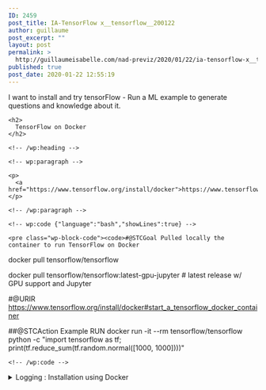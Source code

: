 ```yaml
---
ID: 2459
post_title: IA-TensorFlow x__tensorflow__200122
author: guillaume
post_excerpt: ""
layout: post
permalink: >
  http://guillaumeisabelle.com/nad-previz/2020/01/22/ia-tensorflow-x__tensorflow__200122/
published: true
post_date: 2020-01-22 12:55:19
---
```

<!-- wp:paragraph -->

I want to install and try tensorFlow - Run a ML example to generate questions and knowledge about it.

<!-- /wp:paragraph -->

<!-- wp:more -->

<!--more-->

<!-- /wp:more -->

<!-- wp:group -->

<div class="wp-block-group">
  <div class="wp-block-group__inner-container">
    <!-- wp:heading -->
    
    <h2>
      TensorFlow on Docker
    </h2>
    
    <!-- /wp:heading -->
    
    <!-- wp:paragraph -->
    
    <p>
      <a href="https://www.tensorflow.org/install/docker">https://www.tensorflow.org/install/docker</a>
    </p>
    
    <!-- /wp:paragraph -->
    
    <!-- wp:code {"language":"bash","showLines":true} -->
    
    <pre class="wp-block-code"><code>#@STCGoal Pulled locally the container to run TensorFlow on Docker
docker pull tensorflow/tensorflow   

docker pull tensorflow/tensorflow:latest-gpu-jupyter  # latest release w/ GPU support and Jupyter

#@URIR https://www.tensorflow.org/install/docker#start_a_tensorflow_docker_container


##@STCAction Example RUN
docker run -it --rm tensorflow/tensorflow \
   python -c "import tensorflow as tf; print(tf.reduce_sum(tf.random.normal([1000, 1000])))"</code></pre>
    
    <!-- /wp:code -->
  </div>
</div>

<!-- /wp:group -->

<!-- wp:atomic-blocks/ab-accordion -->

<div class="wp-block-atomic-blocks-ab-accordion ab-block-accordion">
  <details><summary class="ab-accordion-title">Logging : Installation using Docker</summary><div class="ab-accordion-text">
    <!-- wp:image {"id":2466,"sizeSlug":"large"} --><figure class="wp-block-image size-large">
    
    <img src="http://guillaumeisabelle.com/nad-previz/wp-content/uploads/sites/19/2020/01/image-1.png" alt="" class="wp-image-2466" /><figcaption>@STCGoal Pulled locally the container to run TensorFlow on Docker<br /> docker pull tensorflow/tensorflow</figcaption></figure> <!-- /wp:image -->
    
    <!-- wp:paragraph -->
    
    <p>
      <strong>@STCIssue Will not run on Docker be-cause no GPU on Platform HU.</strong>
    </p>
    
    <!-- /wp:paragraph -->
    
    <!-- wp:html -->
    
    <pre><font color="#8AE234"><b>jgi@hu</b></font>:<font color="#729FCF"><b>~/x/tensorflow/x__tensorflow__200122</b></font>$ docker run -it --rm tensorflow/tensorflow    python -c "import tensorflow as tf; print(tf.reduce_sum(tf.random.normal([1000, 1000])))"
2020-01-22 18:16:25.180167: W tensorflow/stream_executor/platform/default/dso_loader.cc:55] Could not load dynamic library ';libnvinfer.so.6';; dlerror: libnvinfer.so.6: cannot open shared object file: No such file or directory
2020-01-22 18:16:25.180255: W tensorflow/stream_executor/platform/default/dso_loader.cc:55] Could not load dynamic library ';libnvinfer_plugin.so.6';; dlerror: libnvinfer_plugin.so.6: cannot open shared object file: No such file or directory
2020-01-22 18:16:25.180274: W tensorflow/compiler/tf2tensorrt/utils/py_utils.cc:30] Cannot dlopen some TensorRT libraries. If you would like to use Nvidia GPU with TensorRT, please make sure the missing libraries mentioned above are installed properly.
2020-01-22 18:16:25.993970: W tensorflow/stream_executor/platform/default/dso_loader.cc:55] Could not load dynamic library ';libcuda.so.1';; dlerror: libcuda.so.1: cannot open shared object file: No such file or directory
2020-01-22 18:16:25.993995: E tensorflow/stream_executor/cuda/cuda_driver.cc:351] failed call to cuInit: UNKNOWN ERROR (303)
2020-01-22 18:16:25.994015: I tensorflow/stream_executor/cuda/cuda_diagnostics.cc:156] kernel driver does not appear to be running on this host (611525e7d8b4): /proc/driver/nvidia/version does not exist
2020-01-22 18:16:25.994379: I tensorflow/core/platform/cpu_feature_guard.cc:142] Your CPU supports instructions that this TensorFlow binary was not compiled to use: AVX2 FMA
2020-01-22 18:16:26.021133: I tensorflow/core/platform/profile_utils/cpu_utils.cc:94] CPU Frequency: 2304000000 Hz
2020-01-22 18:16:26.021516: I tensorflow/compiler/xla/service/service.cc:168] XLA service 0x55d2c853eaf0 initialized for platform Host (this does not guarantee that XLA will be used). Devices:
2020-01-22 18:16:26.021552: I tensorflow/compiler/xla/service/service.cc:176]   StreamExecutor device (0): Host, Default Version
tf.Tensor(2047.2864, shape=(), dtype=float32)
<font color="#8AE234"><b>jgi@hu</b></font>:<font color="#729FCF"><b>~/x/tensorflow/x__tensorflow__200122</b></font>$ 
</pre>
    
    <!-- /wp:html -->
    
    <!-- wp:separator -->
    
    <hr class="wp-block-separator" />
    
    <!-- /wp:separator -->
    
    <!-- wp:heading -->
    
    <h2>
      Run in a Bash on the Docker TensionFlow
    </h2>
    
    <!-- /wp:heading -->
    
    <!-- wp:image {"id":2474,"sizeSlug":"large"} --><figure class="wp-block-image size-large">
    
    <img src="http://guillaumeisabelle.com/nad-previz/wp-content/uploads/sites/19/2020/01/image-2.png" alt="" class="wp-image-2474" /><figcaption>docker run -it tensorflow/tensorflow bash</figcaption></figure> <!-- /wp:image -->
    
    <!-- wp:code -->
    
    <pre class="wp-block-code"><code>#@STCIssue Solved : WARNING: You are running this container as root, which can cause new files in
mounted volumes to be created as the root user on your host machine.

docker run -u $(id -u):$(id -g) -it tensorflow/tensorflow bash</code></pre>
    
    <!-- /wp:code -->
    
    <!-- wp:image {"id":2478,"sizeSlug":"large"} --><figure class="wp-block-image size-large">
    
    <img src="http://guillaumeisabelle.com/nad-previz/wp-content/uploads/sites/19/2020/01/image-3.png" alt="" class="wp-image-2478" /></figure> <!-- /wp:image -->
  </div></details>
</div>

<!-- /wp:atomic-blocks/ab-accordion -->

<!-- wp:paragraph -->



<!-- /wp:paragraph -->